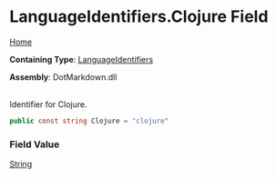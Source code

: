 # LanguageIdentifiers\.Clojure Field

[Home](../../../README.md)

**Containing Type**: [LanguageIdentifiers](../README.md)

**Assembly**: DotMarkdown\.dll

\
Identifier for Clojure\.

```csharp
public const string Clojure = "clojure"
```

### Field Value

[String](https://docs.microsoft.com/en-us/dotnet/api/system.string)

